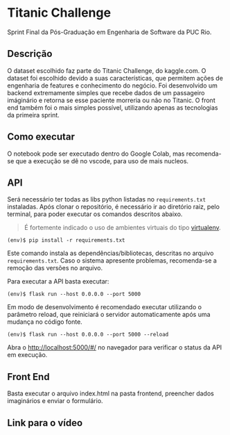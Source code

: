 # Titanic Challenge
Sprint Final da Pós-Graduação em Engenharia de Software da PUC Rio.

## Descrição
O dataset escolhido faz parte do Titanic Challenge, do kaggle.com.
O dataset foi escolhido devido a suas características, que permitem ações de engenharia de features e conhecimento do negócio.
Foi desenvolvido um backend extremamente simples que recebe dados de um passageiro imáginário
e retorna se esse paciente morreria ou não no Titanic.
O front end também foi o mais simples possível, utilizando apenas as tecnologias da primeira sprint.

## Como executar
O notebook pode ser executado dentro do Google Colab, mas recomenda-se que a execução
se dê no vscode, para uso de mais nucleos.

## API
Será necessário ter todas as libs python listadas no `requirements.txt` instaladas.
Após clonar o repositório, é necessário ir ao diretório raiz, pelo terminal, para poder executar os comandos descritos abaixo.

> É fortemente indicado o uso de ambientes virtuais do tipo [virtualenv](https://virtualenv.pypa.io/en/latest/installation.html).

```
(env)$ pip install -r requirements.txt
```
Este comando instala as dependências/bibliotecas, descritas no arquivo 
`requirements.txt`. Caso o sistema apresente problemas, recomenda-se a remoção das versões no 
arquivo.

Para executar a API  basta executar:

```
(env)$ flask run --host 0.0.0.0 --port 5000
```

Em modo de desenvolvimento é recomendado executar utilizando o parâmetro reload, que reiniciará o servidor
automaticamente após uma mudança no código fonte. 

```
(env)$ flask run --host 0.0.0.0 --port 5000 --reload
```

Abra o [http://localhost:5000/#/](http://localhost:5000/#/) no navegador para verificar o status da API em execução.
## Front End
Basta executar o arquivo index.html na pasta frontend, preencher dados imaginários e enviar o formulário.

## Link para o vídeo

